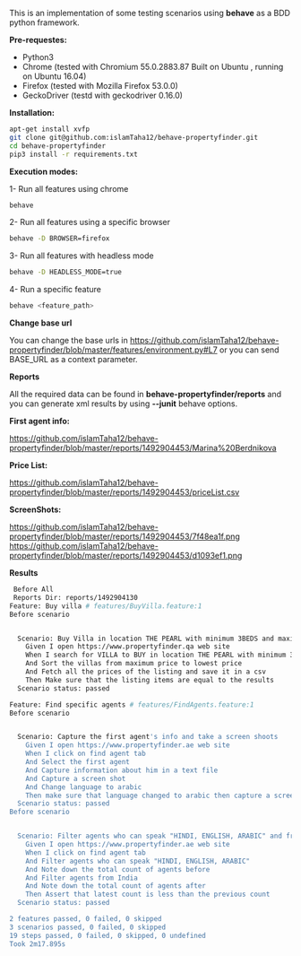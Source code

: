 This is an implementation of some testing scenarios using  **behave**  as a BDD python framework.

**Pre-requestes:**
- Python3
- Chrome (tested with Chromium 55.0.2883.87 Built on Ubuntu , running on Ubuntu 16.04)
- Firefox (tested with Mozilla Firefox 53.0.0)
- GeckoDriver (testd with geckodriver 0.16.0)

**Installation:**
```bash
apt-get install xvfp
git clone git@github.com:islamTaha12/behave-propertyfinder.git
cd behave-propertyfinder
pip3 install -r requirements.txt
```

**Execution modes:**

1- Run all features using chrome
```bash
behave
```

2- Run all features using a specific browser
```bash
behave -D BROWSER=firefox
```

3- Run all features with headless mode
```bash
behave -D HEADLESS_MODE=true
```

4- Run a specific feature
```bash
behave <feature_path>
```

**Change base url**

You can change the base urls in https://github.com/islamTaha12/behave-propertyfinder/blob/master/features/environment.py#L7 or you can send BASE_URL as a context parameter.

**Reports**

All the required data can be found in **behave-propertyfinder/reports** and you can generate xml results by using **--junit** behave options.

**First agent info:**

https://github.com/islamTaha12/behave-propertyfinder/blob/master/reports/1492904453/Marina%20Berdnikova

**Price List:**

https://github.com/islamTaha12/behave-propertyfinder/blob/master/reports/1492904453/priceList.csv

**ScreenShots:**

https://github.com/islamTaha12/behave-propertyfinder/blob/master/reports/1492904453/7f48ea1f.png
https://github.com/islamTaha12/behave-propertyfinder/blob/master/reports/1492904453/d1093ef1.png


**Results**
```bash
 Before All
 Reports Dir: reports/1492904130
Feature: Buy villa # features/BuyVilla.feature:1
Before scenario


  Scenario: Buy Villa in location THE PEARL with minimum 3BEDS and maximum 7BEDS              # features/BuyVilla.feature:3
    Given I open https://www.propertyfinder.qa web site                                       # features/steps/steps.py:7 13.724s
    When I search for VILLA to BUY in location THE PEARL with minimum 3BEDS and maximum 7BEDS # features/steps/steps.py:12 28.496s
    And Sort the villas from maximum price to lowest price                                    # features/steps/steps.py:20 5.485s
    And Fetch all the prices of the listing and save it in a csv                              # features/steps/steps.py:24 1.382s
    Then Make sure that the listing items are equal to the results                            # features/steps/steps.py:30 0.000s
  Scenario status: passed

Feature: Find specific agents # features/FindAgents.feature:1
Before scenario


  Scenario: Capture the first agent's info and take a screen shoots            # features/FindAgents.feature:3
    Given I open https://www.propertyfinder.ae web site                        # features/steps/steps.py:34 17.001s
    When I click on find agent tab                                             # features/steps/steps.py:39 10.819s
    And Select the first agent                                                 # features/steps/steps.py:43 12.147s
    And Capture information about him in a text file                           # features/steps/steps.py:47 1.504s
    And Capture a screen shot                                                  # features/steps/steps.py:53 0.210s
    And Change language to arabic                                              # features/steps/steps.py:57 5.462s
    Then make sure that language changed to arabic then capture a screen shoot # features/steps/steps.py:61 0.158s
  Scenario status: passed
Before scenario


  Scenario: Filter agents who can speak "HINDI, ENGLISH, ARABIC" and from India  # features/FindAgents.feature:12
    Given I open https://www.propertyfinder.ae web site                          # features/steps/steps.py:34 16.884s
    When I click on find agent tab                                               # features/steps/steps.py:39 9.961s
    And Filter agents who can speak "HINDI, ENGLISH, ARABIC"                     # features/steps/steps.py:67 7.402s
    And Note down the total count of agents before                               # features/steps/steps.py:72 0.040s
    And Filter agents from India                                                 # features/steps/steps.py:77 7.182s
    And Note down the total count of agents after                                # features/steps/steps.py:81 0.040s
    Then Assert that latest count is less than the previous count                # features/steps/steps.py:85 0.000s
  Scenario status: passed

2 features passed, 0 failed, 0 skipped
3 scenarios passed, 0 failed, 0 skipped
19 steps passed, 0 failed, 0 skipped, 0 undefined
Took 2m17.895s

```
